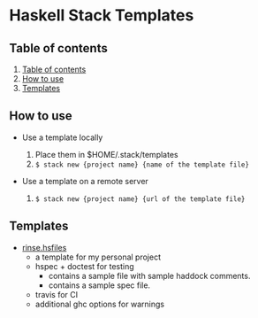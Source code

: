# Haskell Stack Templates

## Table of contents
  1. [Table of contents](#table-of-contents)
  2. [How to use](#how-to-use)
  3. [Templates](#templates)

## How to use

* Use a template locally
  1. Place them in $HOME/.stack/templates
  2. `$ stack new {project name} {name of the template file}`

* Use a template on a remote server
  1. `$ stack new {project name} {url of the template file}`

## Templates

* [rinse.hsfiles](templates/rinse.hsfiles)
  * a template for my personal project
  * hspec + doctest for testing
    * contains a sample file with sample haddock comments.
    * contains a sample spec file.
  * travis for CI
  * additional ghc options for warnings
